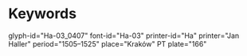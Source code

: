 # Keywords
glyph-id="Ha-03_0407"
font-id="Ha-03"
printer-id="Ha"
printer="Jan Haller"
period="1505–1525"
place="Kraków"
PT plate="166"
